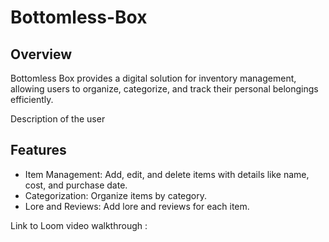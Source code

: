 # Bottomless-Box

## Overview
Bottomless Box provides a digital solution for inventory management, allowing users to organize, categorize, and track their personal belongings efficiently.

Description of the user
## Features
- Item Management: Add, edit, and delete items with details like name, cost, and purchase date.
- Categorization: Organize items by category.
- Lore and Reviews: Add lore and reviews for each item.


Link to Loom video walkthrough :
